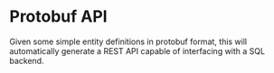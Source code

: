 # Protobuf API

Given some simple entity definitions in protobuf format, this will automatically generate a REST API capable of interfacing with a SQL backend.
